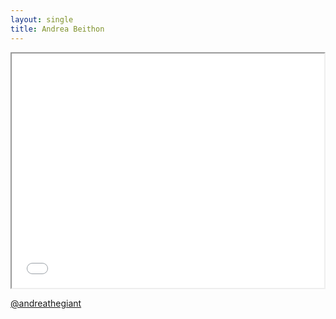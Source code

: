 ```yaml
---
layout: single
title: Andrea Beithon
---
```


<iframe src="//player.vimeo.com/video/32888585" width="500" height="375" webkitallowfullscreen mozallowfullscreen allowfullscreen></iframe>

<a class="reference" href="http://www.twitter.com/andreathegiant"><i class="fa fa-twitter"></i> @andreathegiant</a>